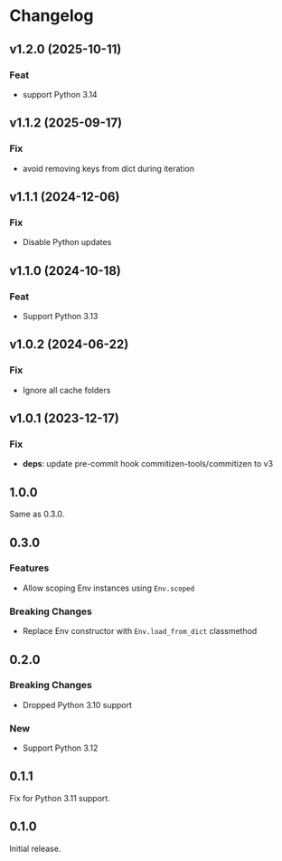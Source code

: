 # Changelog

## v1.2.0 (2025-10-11)

### Feat

- support Python 3.14

## v1.1.2 (2025-09-17)

### Fix

- avoid removing keys from dict during iteration

## v1.1.1 (2024-12-06)

### Fix

- Disable Python updates

## v1.1.0 (2024-10-18)

### Feat

- Support Python 3.13

## v1.0.2 (2024-06-22)

### Fix

- Ignore all cache folders

## v1.0.1 (2023-12-17)

### Fix

- **deps**: update pre-commit hook commitizen-tools/commitizen to v3

## 1.0.0

Same as 0.3.0.

## 0.3.0

### Features

- Allow scoping Env instances using `Env.scoped`

### Breaking Changes

- Replace Env constructor with `Env.load_from_dict` classmethod

## 0.2.0

### Breaking Changes

- Dropped Python 3.10 support

### New

- Support Python 3.12

## 0.1.1

Fix for Python 3.11 support.

## 0.1.0

Initial release.
